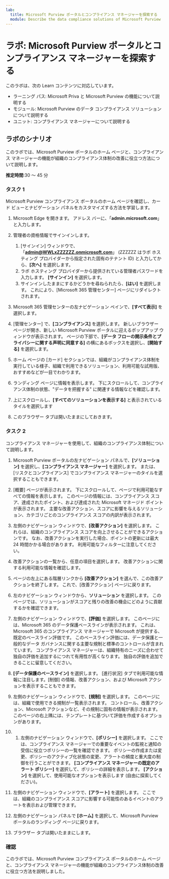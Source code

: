 ```yaml
---
lab:
  title: Microsoft Purview ポータルとコンプライアンス マネージャーを探索する
  module: Describe the data compliance solutions of Microsoft Purview
---
```


# ラボ: Microsoft Purview ポータルとコンプライアンス マネージャーを探索する

このラボは、次の Learn コンテンツに対応しています。

- ラーニング パス: Microsoft Priva と Microsoft Purview の機能について説明する
- モジュール: Microsoft Purview のデータ コンプライアンス ソリューションについて説明する
- ユニット: コンプライアンス マネージャーについて説明する

## ラボのシナリオ

このラボでは、Microsoft Purview ポータルのホーム ページと、コンプライアンス マネージャーの機能が組織のコンプライアンス体制の改善に役立つ方法について説明します。

**推定時間**:30 ～ 45 分

### タスク 1

Microsoft Purview コンプライアンス ポータルのホーム ページを確認し、カード ビューとナビゲーション パネルをカスタマイズする方法を学習します。

1. Microsoft Edge を開きます。 アドレス バーに、「**admin.microsoft.com**」と入力します。
1. 管理者の資格情報でサインインします。
    1. [サインイン] ウィンドウで、「**admin@WWLxZZZZZZ.onmicrosoft.com**」 (ZZZZZZ はラボ ホスティング プロバイダーから指定された固有のテナント ID) と入力してから、**[次へ]** を選択します。
    1. ラボ ホスティング プロバイダーから提供されている管理者パスワードを入力します。 **[サインイン]** を選択します。
    1. サインインしたままにするかどうかを尋ねられたら、**[はい]** を選択します。 これにより、[Microsoft 365 管理センター] ページにリダイレクトされます。

1. Microsoft 365 管理センターの左ナビゲーション ペインで、**[すべて表示]** を選択します。

1. [管理センター] で、**[コンプライアンス]** を選択します。  新しいブラウザー ページが開き、新しい Microsoft Purview ポータルに迎えるポップアップ ウィンドウが表示されます。 ページの下部で、**[データ フローの開示条件とプライバシーに関する声明に同意する]** の横にあるボックスを選択し、**[開始する]** を選択します。

1. ホーム ページの [カード] セクションでは、組織がコンプライアンス体制を実行している様子、組織で利用できるソリューション、利用可能な試用版、おすすめなどが一目でわかります。

1. ランディング ページに情報を表示します。  下にスクロールして、コンプライアンス体制の状態、"データを把握する" に関連する情報などを確認します。

1. 上にスクロールし、**[すべてのソリューションを表示する]** と表示されているタイルを選択します

1. このブラウザー タブは開いたままにしておきます。

### タスク 2

コンプライアンス マネージャーを使用して、組織のコンプライアンス体制について説明します。

1. Microsoft Purview ポータルの左ナビゲーション パネルで、**[ソリューション]** を選択し、**[コンプライアンス マネージャー]** を選択します。  または、[リスクとコンプライアンス] でコンプライアンス マネージャーのタイルを選択することもできます。

1. [概要] ページが表示されます。 下にスクロールして、ページで利用可能なすべての情報を表示します。  このページの情報には、コンプライアンス スコア、達成されたポイント、および達成された Microsoft マネージド ポイントが表示されます。   主要な改善アクション、スコアに影響を与えるソリューション、カテゴリごとのコンプライアンス スコアの内訳が表示されます。

1. 左側のナビゲーション ウィンドウで、**[改善アクション]** を選択します。  これらは、組織のコンプライアンス スコアを向上させることができるアクションです。 なお、改善アクションを実行した場合、ポイントの更新には最大 24 時間かかる場合があります。  利用可能なフィルターに注意してください。

1. 改善アクションの一覧から、任意の項目を選択します。  改善アクションに関する利用可能な情報を確認します。

1. ページの左上にある階層リンクから **[改善アクション]** を選んで、この改善アクションを終了します。  これで、[改善アクション] ページに戻ります。

1. 左のナビゲーション ウィンドウから、**ソリューション** を選択します。 このページでは、ソリューションがスコアと残りの改善の機会にどのように貢献するかを確認できます。

1. 左側のナビゲーション ウィンドウで、**[評価]** を選択します。 このページには、Microsoft 365 のデータ保護ベースラインが表示されます。  これは、Microsoft 365 のコンプライアンス マネージャーで Microsoft が提供する、既定のベースライン評価です。  このベースライン評価には、データ保護と一般的なデータ ガバナンスに関する主要な規制と標準のコントロールが含まれています。 コンプライアンス マネージャーは、組織特有のニーズに合わせて独自の評価を追加するにつれて有用性が高くなります。  独自の評価を追加できることに留意してください。

1. **[データ保護のベースライン]** を選択します。  [進行状況] タブで利用可能な情報に注目します。[制御] の情報、改善アクション、および Microsoft アクションを表示することもできます。  

1. 左側のナビゲーション ウィンドウで、**[規制]** を選択します。  このページには、組織で使用できる規制が一覧表示されます。 コントロール、改善アクション、Microsoft アクションなど、その規制に固有の情報が表示されます。 このページの右上隅には、テンプレートに基づいて評価を作成するオプションがあります。

1. 1. 左側のナビゲーション ウィンドウで、**[ポリシー]** を選択します。 ここでは、コンプライアンス マネージャーでの重要なイベントの監視と通知の受信に役立つポリシーの一覧を確認できます。 ポリシーの作成または変更、ポリシーのアクティブ化状態の変更、アラートの頻度と重大度の制御を行うことができます。 **[コンプライアンス マネージャーの既定のアラート ポリシー]** を選択して、ポリシーの詳細を表示します。  **[アクション]** を選択して、使用可能なオプションを表示します (自由に探索してください)。

1. 左側のナビゲーション ウィンドウで、**[アラート]** を選択します。   ここでは、組織のコンプライアンス スコアに影響する可能性のあるイベントのアラートを表示および管理できます。 

1. 左側のナビゲーション パネルで **[ホーム]** を選択して、Microsoft Purview ポータルのランディング ページに戻ります。

1. ブラウザー タブは開いたままにします。

### 確認

このラボでは、Microsoft Purview コンプライアンス ポータルのホーム ページと、コンプライアンス マネージャーの機能が組織のコンプライアンス体制の改善に役立つ方法を説明しました。
